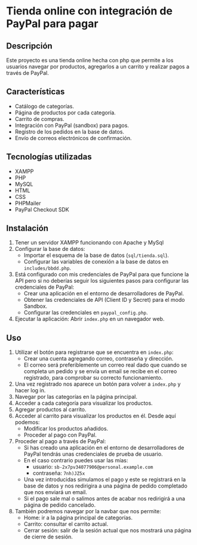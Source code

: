 # Tienda online con integración de PayPal para pagar

## Descripción

Este proyecto es una tienda online hecha con php que permite a los usuarios navegar por productos, agregarlos a un carrito y realizar pagos a través de PayPal.

## Características

*   Catálogo de categorías.
*   Página  de productos por cada categoría.
*   Carrito de compras.
*   Integración con PayPal (sandbox) para pagos.
*   Registro de los pedidos en la base de datos.
*   Envío de correos electrónicos de confirmación.

## Tecnologías utilizadas

*   XAMPP
*   PHP
*   MySQL
*   HTML
*   CSS
*   PHPMailer
*   PayPal Checkout SDK

## Instalación

1.  Tener un servidor XAMPP funcionando con Apache y MySql
2.  Configurar la base de datos:
    *   Importar el esquema de la base de datos (`sql/tienda.sql`).
    *   Configurar las variables de conexión a la base de datos en `includes/bbdd.php`.
3.  Está configurado con mis credenciales de PayPal para que funcione la API pero si no deberías seguir los siguientes pasos para configurar las credenciales de PayPal:
    *   Crear una aplicación en el entorno de desarrolladores de PayPal.
    *   Obtener las credenciales de API (Client ID y Secret) para el modo Sandbox.
    *   Configurar las credenciales en `paypal_config.php`.
4.  Ejecutar la aplicación: Abrir `index.php` en un navegador web.

## Uso

1.  Utilizar el botón para registrarse que se encuentra en `index.php`:
    *   Crear una cuenta agregando correo, contraseña y dirección.
    *   El correo será preferiblemente un correo real dado que cuando se completa un pedido y se envía un email se recibe en el correo registrado, para comprobar su correcto funcionamiento.
2.  Una vez registrado nos aparece un botón para volver a `index.php` y hacer log in.
3.  Navegar por las categorías en la página principal.
4.  Acceder a cada categoría para visualizar los productos.  
5.  Agregar productos al carrito.
6.  Acceder al carrito para visualizar los productos en él. Desde aquí podemos:
    *   Modificar los productos añadidos.
    *   Proceder al pago con PayPal.
7.  Proceder al pago a través de PayPal:
    *   Si has creado una aplicación en el entorno de desarrolladores de PayPal tendrás unas credenciales de prueba de usuario.
    *   En el caso contrario puedes usar las mías:
        -   usuario: `sb-2x7pv34077906@personal.example.com`
        -   contraseña: `7nh)JZ5x`
    *   Una vez introducidas simulamos el pago y este se registrará en la base de datos y nos redirigira a una página de pedido completado que nos enviará un email.
    *   Si el pago sale mal o salimos antes de acabar nos redirigirá a una página de pedido cancelado.
8.  También podremos navegar por la navbar que nos permite:
    *   Home: ir a la página principal de categorías.
    *   Carrito: consultar el carrito actual.
    *   Cerrar sesión: salir de la sesión actual que nos mostrará una página de cierre de sesión.